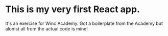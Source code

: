 # This is my very first React app. 
It's an exercise for Winc Academy. Got a boilerplate from the Academy but alomst all from the actual code is mine!
